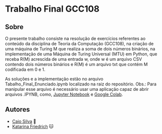 # Trabalho Final GCC108

## Sobre

O presente trabalho consiste na resolução de exercícios referentes ao conteúdo da disciplina de Teoria da Computação (GCC108), na criação de uma máquina de Turing M que realiza a soma de dois números binários, na implementação de uma Máquina de Turing Universal (MTU) em Python, que receba R(M) acrescida de uma entrada w, onde w é um arquivo CSV contendo dois números binários e R(M) é um arquivo txt que contém M codificada em 0 e 1.

As soluções e a implementação estão no arquivo Tabalho_Final_Enunciado.ipynb localizado na raiz do repositório. Obs.: Para manipular esse arquivo é necessário usar uma aplicação capaz de abrir arquivos .IPYNB, como, [Jupyter Notebook](https://jupyter.org/) e [Google Colab](https://colab.research.google.com/).

## Autores

- [Caio Silva](https://github.com/CaioMatheu5) :dragon:
- [Katarina Friedrich](https://github.com/katfr) :cat:
